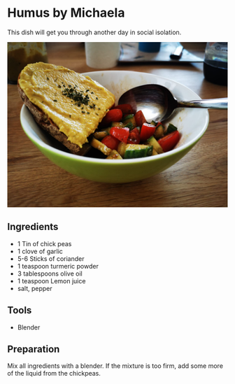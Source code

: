 # Humus by Michaela

This dish will get you through another day in social isolation.

![Humus](figures/humus.jpeg)

## Ingredients

- 1 Tin of chick peas
- 1 clove of garlic
- 5-6 Sticks of coriander
- 1 teaspoon turmeric powder
- 3 tablespoons olive oil
- 1 teaspoon Lemon juice
- salt, pepper

## Tools

+ Blender

## Preparation

Mix all ingredients with a blender. If the mixture is too firm, add some more of the liquid from the chickpeas.

